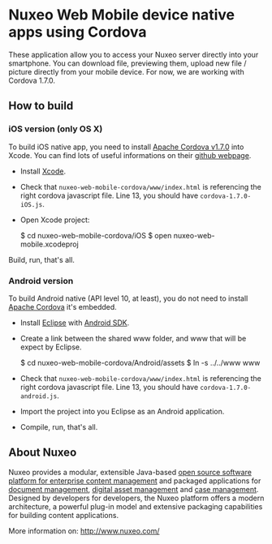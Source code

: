 # Nuxeo Web Mobile device native apps using Cordova 

These application allow you to access your Nuxeo server directly into your smartphone. You can download file, previewing them, upload new file / picture directly from your mobile device.
For now, we are working with Cordova 1.7.0.


## How to build

### iOS version (only OS X)

To build iOS native app, you need to install [Apache Cordova v1.7.0](https://github.com/apache/incubator-cordova-ios/zipball/1.7.0)  into Xcode. You can find lots of useful informations on their [github webpage](https://github.com/apache/incubator-cordova-ios).

* Install [Xcode](http://itunes.apple.com/fr/app/xcode/id497799835?mt=12).
* Check that `nuxeo-web-mobile-cordova/www/index.html` is referencing the right cordova javascript file. Line 13, you should have `cordova-1.7.0-iOS.js`.
* Open Xcode project:

    $ cd nuxeo-web-mobile-cordova/iOS
    $ open nuxeo-web-mobile.xcodeproj

Build, run, that's all.

### Android version

To build Android native (API level 10, at least), you do not need to install [Apache Cordova](http://incubator.apache.org/cordova/) it's embedded.

* Install [Eclipse](http://www.eclipse.org/) with [Android SDK](http://developer.android.com/sdk/index.html).

* Create a link between the shared www folder, and www that will be expect by Eclipse.

    $ cd nuxeo-web-mobile-cordova/Android/assets
    $ ln -s ../../www www

* Check that `nuxeo-web-mobile-cordova/www/index.html` is referencing the right cordova javascript file. Line 13, you should have `cordova-1.7.0-android.js`.
* Import the project into you Eclipse as an Android application.
* Compile, run, that's all.

## About Nuxeo

Nuxeo provides a modular, extensible Java-based [open source software platform for enterprise content management](http://www.nuxeo.com/en/products/ep) and packaged applications for [document management](http://www.nuxeo.com/en/products/document-management), [digital asset management](http://www.nuxeo.com/en/products/dam) and [case management](http://www.nuxeo.com/en/products/case-management). Designed by developers for developers, the Nuxeo platform offers a modern architecture, a powerful plug-in model and extensive packaging capabilities for building content applications.

More information on: <http://www.nuxeo.com/>

